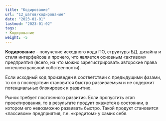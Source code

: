 ```yaml
---
title: "Кодирование"
url: "12_шагов/кодирование"
date: "2023-01-01"
lastmod: "2023-01-02"
tags:
- Кодирование
weight: -5
---
```


**Кодирование** – получение исходного кода ПО, структуры БД, дизайна и стиля интерфейсов и прочего, что является основным «активом» предприятия (всего, на что можно зарегистрировать авторские права интеллектуальной собственности). 

Если исходный код произведен в соответствии с предыдущими фазами, то он в последствии становится быстро развиваемым и не содержит потенциальных блокировок к развитию.  

Рынок требует постоянного развития. Если пропустить этап проектирования, то в результате продукт окажется в состоянии, в котором его невозможно развивать быстро. Такой продукт становится «пассивом» предприятия, т.е. «кредитом» у самих себя. 
